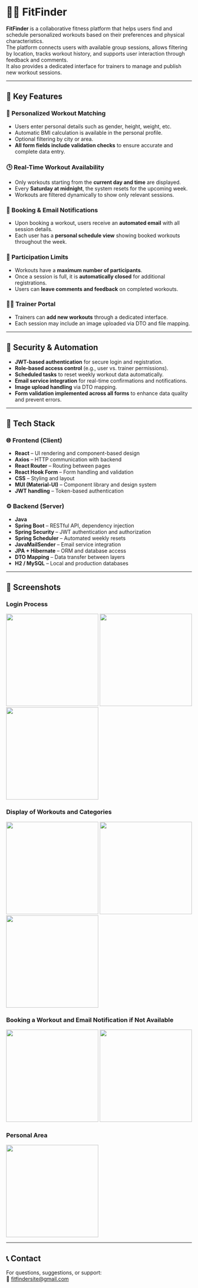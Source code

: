 # 🏋️‍♂️ FitFinder

**FitFinder** is a collaborative fitness platform that helps users find and schedule personalized workouts based on their preferences and physical characteristics.  
The platform connects users with available group sessions, allows filtering by location, tracks workout history, and supports user interaction through feedback and comments.  
It also provides a dedicated interface for trainers to manage and publish new workout sessions.

---

## 📌 Key Features

### 👤 Personalized Workout Matching
- Users enter personal details such as gender, height, weight, etc.
- Automatic BMI calculation is available in the personal profile.
- Optional filtering by city or area.
- **All form fields include validation checks** to ensure accurate and complete data entry.

### 🕒 Real-Time Workout Availability
- Only workouts starting from the **current day and time** are displayed.
- Every **Saturday at midnight**, the system resets for the upcoming week.
- Workouts are filtered dynamically to show only relevant sessions.

### 📧 Booking & Email Notifications
- Upon booking a workout, users receive an **automated email** with all session details.
- Each user has a **personal schedule view** showing booked workouts throughout the week.

### 👥 Participation Limits
- Workouts have a **maximum number of participants**.
- Once a session is full, it is **automatically closed** for additional registrations.
- Users can **leave comments and feedback** on completed workouts.

### 🏋️‍♀️ Trainer Portal
- Trainers can **add new workouts** through a dedicated interface.
- Each session may include an image uploaded via DTO and file mapping.

---

## 🔐 Security & Automation

- **JWT-based authentication** for secure login and registration.
- **Role-based access control** (e.g., user vs. trainer permissions).
- **Scheduled tasks** to reset weekly workout data automatically.
- **Email service integration** for real-time confirmations and notifications.
- **Image upload handling** via DTO mapping.
- **Form validation implemented across all forms** to enhance data quality and prevent errors.

---
## 🧰 Tech Stack

### 🌐 Frontend (Client)
- **React** – UI rendering and component-based design
- **Axios** – HTTP communication with backend
- **React Router** – Routing between pages
- **React Hook Form** – Form handling and validation
- **CSS** – Styling and layout
- **MUI (Material-UI)** – Component library and design system
- **JWT handling** – Token-based authentication

### ⚙️ Backend (Server)
- **Java**
- **Spring Boot** – RESTful API, dependency injection
- **Spring Security** – JWT authentication and authorization
- **Spring Scheduler** – Automated weekly resets
- **JavaMailSender** – Email service integration
- **JPA + Hibernate** – ORM and database access
- **DTO Mapping** – Data transfer between layers
- **H2 / MySQL** – Local and production databases

---

## 📸 Screenshots

### Login Process  
<img src="https://github.com/user-attachments/assets/021a8c1d-c893-4ad0-8997-1c22b0228398" width="250"/>  
<img src="https://github.com/user-attachments/assets/c3b1a5ad-725c-454c-a62c-b0eeeddf3d4a" width="250"/>  
<img src="https://github.com/user-attachments/assets/eef61615-0c11-4148-b87f-7aeb1b9a67e3" width="250"/>

### Display of Workouts and Categories  
<img src="https://github.com/user-attachments/assets/a8212ac2-78bd-4240-bce9-363284c7dc54" width="250"/>  
<img src="https://github.com/user-attachments/assets/f0f994fa-d6bb-463b-8ec7-b20fdec3a53f" width="250"/>  
<img src="https://github.com/user-attachments/assets/9a6632f0-3681-432e-bfeb-955d104a915b" width="250"/>

### Booking a Workout and Email Notification if Not Available  
<img src="https://github.com/user-attachments/assets/586aeebd-aeaa-49ea-b525-827de4a7fe70" width="250"/>  
<img src="https://github.com/user-attachments/assets/a9695e06-1c0b-49d3-9bd4-862e7757ea07" width="250"/>

### Personal Area  
<img src="https://github.com/user-attachments/assets/57e836ae-2fd3-4de5-8447-901a583926f3" width="250"/>

---

## 📞 Contact

For questions, suggestions, or support:  
📧 fitfindersite@gmail.com
